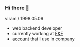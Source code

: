 ### Hi there 👋
viram / 1998.05.09
- web backend developer
- currently working at [F&F](https://fnf.co.kr)
- [account](https://github.com/eunjinkosilver) that I use in company
